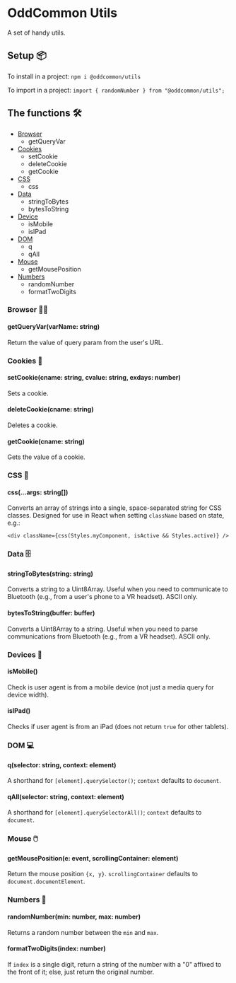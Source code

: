 # OddCommon Utils

A set of handy utils.

## Setup 📦 

To install in a project: `npm i @oddcommon/utils`

To import in a project: `import { randomNumber } from "@oddcommon/utils";`

## The functions 🛠 

* [Browser](#browser)
  * getQueryVar
* [Cookies](#cookies)
  * setCookie
  * deleteCookie
  * getCookie
* [CSS](#css)
  * css
* [Data](#data)
  * stringToBytes
  * bytesToString
* [Device](#device)
  * isMobile
  * isIPad
* [DOM](#dom)
  * q
  * qAll
* [Mouse](#mouse)
  * getMousePosition
* [Numbers](#numbers)
  * randomNumber
  * formatTwoDigits


### Browser 🏄‍♂️ 

#### getQueryVar(varName: string)
Return the value of query param from the user's URL.

### Cookies 🍪 

#### setCookie(cname: string, cvalue: string, exdays: number)
Sets a cookie.

#### deleteCookie(cname: string)
Deletes a cookie.

#### getCookie(cname: string)
Gets the value of a cookie.

### CSS 🎨 

#### css(...args: string[])
Converts an array of strings into a single, space-separated string for CSS classes. Designed for use in React when setting `className` based on state, e.g.:

```<div className={css(Styles.myComponent, isActive && Styles.active)} />```

### Data 🗄️ 

#### stringToBytes(string: string)
Converts a string to a Uint8Array. Useful when you need to communicate to Bluetooth (e.g., from a user's phone to a VR headset). ASCII only.

#### bytesToString(buffer: buffer)
Converts a Uint8Array to a string. Useful when you need to parse communications from Bluetooth (e.g., from a VR headset). ASCII only.

### Devices 📱 

#### isMobile()
Check is user agent is from a mobile device (not just a media query for device width).

#### isIPad()
Checks if user agent is from an iPad (does not return `true` for other tablets).

### DOM 💻 

#### q(selector: string, context: element)
A shorthand for `[element].querySelector()`; `context` defaults to `document`.

#### qAll(selector: string, context: element)
A shorthand for `[element].querySelectorAll()`; `context` defaults to `document`.

### Mouse 🖱️

#### getMousePosition(e: event, scrollingContainer: element)
Return the mouse position `{x, y}`. `scrollingContainer` defaults to `document.documentElement`.

### Numbers 🔢 

#### randomNumber(min: number, max: number)
Returns a random number between the `min` and `max`.

#### formatTwoDigits(index: number)
If `index` is a single digit, return a string of the number with a "0" affixed to the front of it; else, just return the original number.


